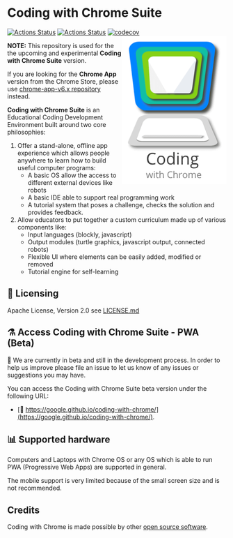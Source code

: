 # Coding with Chrome Suite

[![Actions Status](https://github.com/google/coding-with-chrome/workflows/Unit%20Tests/badge.svg)](https://github.com/google/coding-with-chrome/actions/workflows/unit_tests.yml)
[![Actions Status](https://github.com/google/coding-with-chrome/workflows/Lint/badge.svg)](https://github.com/google/coding-with-chrome/actions/workflows/lint.yml)
[![codecov](https://codecov.io/gh/google/coding-with-chrome/branch/main/graph/badge.svg?token=FZmp5u7mO9)](https://codecov.io/gh/google/coding-with-chrome)
<img src="/assets/logo/logo.png" align="right" alt="Coding with Chrome">

**NOTE:**
This repository is used for the the upcoming and experimental **Coding with Chrome Suite** version.

If you are looking for the **Chrome App** version from the Chrome Store, please use [chrome-app-v6.x repository][1] instead.

**Coding with Chrome Suite** is an Educational Coding Development Environment built
around two core philosophies:

1. Offer a stand-alone, offline app experience which allows people anywhere to
   learn how to build useful computer programs:
   - A basic OS allow the access to different external devices like robots
   - A basic IDE able to support real programming work
   - A tutorial system that poses a challenge, checks the solution and
     provides feedback.
2. Allow educators to put together a custom curriculum made up of various
   components like:
   - Input languages (blockly, javascript)
   - Output modules (turtle graphics, javascript output, connected robots)
   - Flexible UI where elements can be easily added, modified or removed
   - Tutorial engine for self-learning

## 📜 Licensing

Apache License, Version 2.0 see [LICENSE.md](LICENSE.md)

## ⚗️ Access Coding with Chrome Suite - PWA (Beta)

🧪 We are currently in beta and still in the development process.
In order to help us improve please file an issue to let us know of any issues or suggestions you may have.

You can access the Coding with Chrome Suite beta version under the following URL:

- [🔗 https://google.github.io/coding-with-chrome/](https://google.github.io/coding-with-chrome/).

## 📊 Supported hardware

Computers and Laptops with Chrome OS or any OS which is able to run
PWA (Progressive Web Apps) are supported in general.

The mobile support is very limited because of the small screen size and is not recommended.

## Credits

Coding with Chrome is made possible by other [open source software](third_party/NOTICE.md).

[1]: https://github.com/google/coding-with-chrome/tree/chrome-app-v6.x
